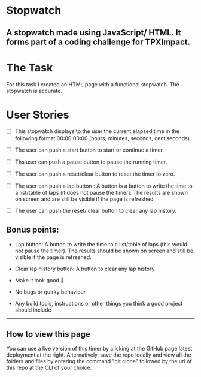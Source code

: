 # Stopwatch

## A stopwatch made using JavaScript/ HTML. It forms part of a coding challenge for TPXImpact.

# The Task 

 For this task I created an HTML page with a functional stopwatch. The stopwatch is accurate.

# User Stories

- [ ] This stopwatch displays to the user the current elapsed time in the following format 00:00:00:00 (hours, minutes, seconds, centiseconds)

- [ ] The user can push a start button to start or continue a timer.


- [ ] Ths user can push a pause button to pause the running timer.


- [ ] The user can push a reset/clear button to reset the timer to zero.


- [ ] The user can push a lap button : A button is a button to write the time to a list/table of laps (it does not pause the timer). The results are shown on screen and are still be visible if the page is refreshed.


- [ ] The user can push the reset/ clear button to clear any lap history.

## Bonus points:
* Lap button: A button to write the time to a list/table of laps (this would not pause the timer). The results should be shown on screen and still be visible if the page is refreshed.

* Clear lap history button: A button to clear any lap history

* Make it look good :sparkler:

* No bugs or quirky behaviour

* Any build tools, instructions or other things you think a good project should include

---

## How to view this page

You can use a live version of this timer by clicking at the GitHub page latest deployment at the right.
Alternatively, save the repo locally and view all the folders and files by entering the command "git clone" followed by the url 
of this repo at the CLI of your choice.


